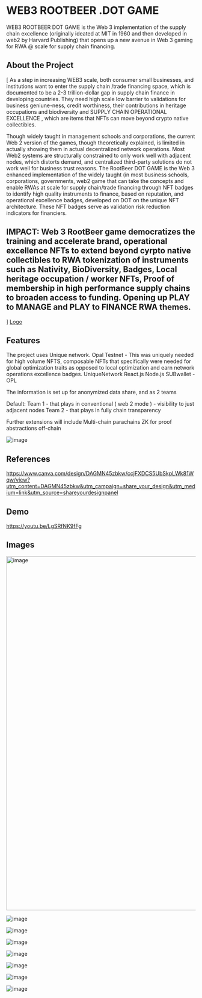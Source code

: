 # WEB3 ROOTBEER .DOT GAME

WEB3 ROOTBEER DOT GAME is the Web 3 implementation of the supply chain excellence (originally ideated at MIT in 1960 and then developed in web2 by Harvard Publishing) that opens up a new avenue in Web 3 gaming for RWA @ scale for supply chain financing.

## About the Project
[
As a step in increasing WEB3 scale, both consumer small businesses, and  institutions want to enter the supply chain /trade financing space, which is documented to be a 2-3 trillion-dollar gap in supply chain finance in developing countries. They need high scale low barrier to validations for business geniune-ness, credit worthiness, their contributions in heritage occupations and biodiversity and SUPPLY CHAIN OPERATIONAL EXCELLENCE , which are items that NFTs can move beyond crypto native collectibles.

Though widely taught in management schools and corporations, the current Web 2  version of the games, though theoretically explained, is limited in actually showing them in actual decentralized network operations. Most Web2 systems are structurally constrained to only work well with adjacent nodes, which distorts demand, and centralized third-party solutions do not work well for business trust reasons. 
The RootBeer DOT GAME is the Web 3 enhanced implementation of the widely taught (in most business schools, corporations, governments, web2 game that can take the concepts and enable RWAs at scale for supply chain/trade financing through NFT badges to identify high quality instruments to finance, based on reputation, and operational excellence badges, developed on DOT on the unique NFT architecture. These NFT badges serve as validation risk reduction indicators for financiers. 

## IMPACT: Web 3 RootBeer game democratizes the training and accelerate brand, operational excellence NFTs to extend beyond cyrpto native collectibles to RWA tokenization of instruments such as Nativity, BioDiversity, Badges, Local heritage occupation / worker NFTs,  Proof of membership in high performance supply chains to broaden access to funding.  Opening up PLAY to MANAGE and PLAY to FINANCE RWA themes.
]
[Logo](https://cashflowinventory.com/blog/wp-content/uploads/2023/03/Supply-Chain.jpg)

## Features

The project uses Unique network. Opal Testnet - This was uniquely needed for high volume NFTS, composable NFTs that specifically were needed for global optimization traits as opposed to local optimization and earn network operations excellence badges.
UniqueNetwork
React.js
Node.js
SUBwallet - OPL

The information is set up for anonymized data share, and as 2 teams

Default:
Team 1 - that plays in conventional ( web 2 mode ) - visibility to just adjacent nodes
Team 2 - that plays in fully chain transparency

Further extensions will include
Multi-chain parachains
ZK for proof abstractions off-chain

![image](https://github.com/user-attachments/assets/7bc0261a-1835-499e-a5a9-462829a5d1b7)


## References

https://www.canva.com/design/DAGMN45zbkw/ccjFXDCS5UbSkpLWk81Wqw/view?utm_content=DAGMN45zbkw&utm_campaign=share_your_design&utm_medium=link&utm_source=shareyourdesignpanel

## Demo

https://youtu.be/LgSRfNK9fFg

## Images
<img width="941" alt="image" src="https://github.com/user-attachments/assets/b0e78d20-1bc2-4867-a881-a322502e7b39">

![image](https://github.com/user-attachments/assets/595bea77-7d31-47c7-9beb-5408c783093b)

![image](https://github.com/user-attachments/assets/78c2ea19-f9ec-4d72-8940-7d5b0d3d751a)

![image](https://github.com/user-attachments/assets/118efa0c-4457-4530-95e4-b6bd013c7adc)

![image](https://github.com/user-attachments/assets/85753fd9-a336-4339-be20-85eac7c51fe0)

![image](https://github.com/user-attachments/assets/602de056-9df4-4174-9928-f1045b47fed1)

![image](https://github.com/user-attachments/assets/232741e8-6070-4666-a16c-39297c90ca03)

![image](https://github.com/user-attachments/assets/864fb7bc-f0e1-4f6a-a65a-7ab4db7a1847)



